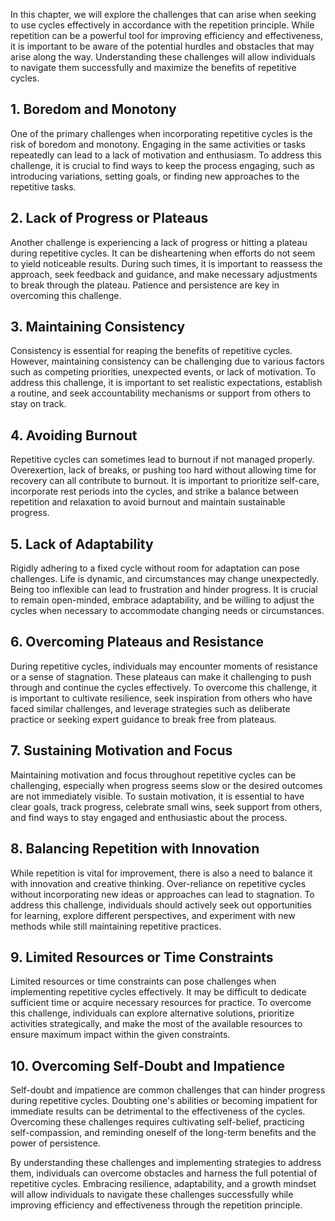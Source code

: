 
In this chapter, we will explore the challenges that can arise when seeking to use cycles effectively in accordance with the repetition principle. While repetition can be a powerful tool for improving efficiency and effectiveness, it is important to be aware of the potential hurdles and obstacles that may arise along the way. Understanding these challenges will allow individuals to navigate them successfully and maximize the benefits of repetitive cycles.

**1. Boredom and Monotony**
---------------------------

One of the primary challenges when incorporating repetitive cycles is the risk of boredom and monotony. Engaging in the same activities or tasks repeatedly can lead to a lack of motivation and enthusiasm. To address this challenge, it is crucial to find ways to keep the process engaging, such as introducing variations, setting goals, or finding new approaches to the repetitive tasks.

**2. Lack of Progress or Plateaus**
-----------------------------------

Another challenge is experiencing a lack of progress or hitting a plateau during repetitive cycles. It can be disheartening when efforts do not seem to yield noticeable results. During such times, it is important to reassess the approach, seek feedback and guidance, and make necessary adjustments to break through the plateau. Patience and persistence are key in overcoming this challenge.

**3. Maintaining Consistency**
------------------------------

Consistency is essential for reaping the benefits of repetitive cycles. However, maintaining consistency can be challenging due to various factors such as competing priorities, unexpected events, or lack of motivation. To address this challenge, it is important to set realistic expectations, establish a routine, and seek accountability mechanisms or support from others to stay on track.

**4. Avoiding Burnout**
-----------------------

Repetitive cycles can sometimes lead to burnout if not managed properly. Overexertion, lack of breaks, or pushing too hard without allowing time for recovery can all contribute to burnout. It is important to prioritize self-care, incorporate rest periods into the cycles, and strike a balance between repetition and relaxation to avoid burnout and maintain sustainable progress.

**5. Lack of Adaptability**
---------------------------

Rigidly adhering to a fixed cycle without room for adaptation can pose challenges. Life is dynamic, and circumstances may change unexpectedly. Being too inflexible can lead to frustration and hinder progress. It is crucial to remain open-minded, embrace adaptability, and be willing to adjust the cycles when necessary to accommodate changing needs or circumstances.

**6. Overcoming Plateaus and Resistance**
-----------------------------------------

During repetitive cycles, individuals may encounter moments of resistance or a sense of stagnation. These plateaus can make it challenging to push through and continue the cycles effectively. To overcome this challenge, it is important to cultivate resilience, seek inspiration from others who have faced similar challenges, and leverage strategies such as deliberate practice or seeking expert guidance to break free from plateaus.

**7. Sustaining Motivation and Focus**
--------------------------------------

Maintaining motivation and focus throughout repetitive cycles can be challenging, especially when progress seems slow or the desired outcomes are not immediately visible. To sustain motivation, it is essential to have clear goals, track progress, celebrate small wins, seek support from others, and find ways to stay engaged and enthusiastic about the process.

**8. Balancing Repetition with Innovation**
-------------------------------------------

While repetition is vital for improvement, there is also a need to balance it with innovation and creative thinking. Over-reliance on repetitive cycles without incorporating new ideas or approaches can lead to stagnation. To address this challenge, individuals should actively seek out opportunities for learning, explore different perspectives, and experiment with new methods while still maintaining repetitive practices.

**9. Limited Resources or Time Constraints**
--------------------------------------------

Limited resources or time constraints can pose challenges when implementing repetitive cycles effectively. It may be difficult to dedicate sufficient time or acquire necessary resources for practice. To overcome this challenge, individuals can explore alternative solutions, prioritize activities strategically, and make the most of the available resources to ensure maximum impact within the given constraints.

**10. Overcoming Self-Doubt and Impatience**
--------------------------------------------

Self-doubt and impatience are common challenges that can hinder progress during repetitive cycles. Doubting one's abilities or becoming impatient for immediate results can be detrimental to the effectiveness of the cycles. Overcoming these challenges requires cultivating self-belief, practicing self-compassion, and reminding oneself of the long-term benefits and the power of persistence.

By understanding these challenges and implementing strategies to address them, individuals can overcome obstacles and harness the full potential of repetitive cycles. Embracing resilience, adaptability, and a growth mindset will allow individuals to navigate these challenges successfully while improving efficiency and effectiveness through the repetition principle.
